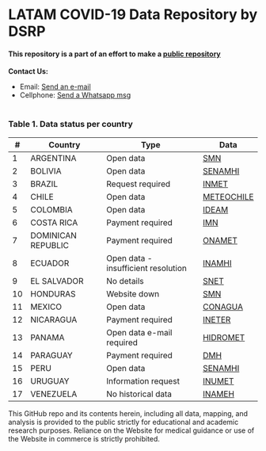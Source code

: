 # LATAM COVID-19 Data Repository by DSRP

#### This repository is a part of an effort to make a [public repository ](https://www.notion.so/covid19dsrp/Per-Covid19-20068e871337453f93172b7b52e83261)

<b>Contact Us: </b><br>

- Email: [Send an e-mail](pablo.diazv@pucp.edu.pe)
- Cellphone: [Send a Whatsapp msg](https://api.whatsapp.com/send?phone=51938438089&text=Hi,%20I%27m%20comming%20from%20Github)
  <br><br>

### Table 1. Data status per country

| #   | Country            | Type                                | Data                                                                                                                                                                                                                                                                                                                                                                  |
| --- | ------------------ | ----------------------------------- | --------------------------------------------------------------------------------------------------------------------------------------------------------------------------------------------------------------------------------------------------------------------------------------------------------------------------------------------------------------------- |
| 1   | ARGENTINA          | Open data                           | [SMN](https://www.smn.gob.ar/)                                                                                                                                                                                                                                                                                                                                        |
| 2   | BOLIVIA            | Open data                           | [SENAMHI](http://senamhi.gob.bo/boletines)                                                                                                                                                                                                                                                                                                                            |
| 3   | BRAZIL             | Request required                    | [INMET](http://www.inmet.gov.br/portal/index.php?r=bdmep/bdmep)                                                                                                                                                                                                                                                                                                       |
| 4   | CHILE              | Open data                           | [METEOCHILE](https://climatologia.meteochile.gob.cl/application/informacion/buscadorDeEstaciones/)                                                                                                                                                                                                                                                                    |
| 5   | COLOMBIA           | Open data                           | [IDEAM](http://dhime.ideam.gov.co/atencionciudadano/)                                                                                                                                                                                                                                                                                                                 |
| 6   | COSTA RICA         | Payment required                    | [IMN](https://www.imn.ac.cr/web/imn/solicitud-de-servicios?p_auth=svB5D9uS&p_p_id=PortalIMNFormularioServicios_WAR_PortalIMNFormularioServiciosportlet&p_p_lifecycle=1&p_p_state=normal&p_p_mode=view&p_p_col_id=column-3&p_p_col_count=1&_PortalIMNFormularioServicios_WAR_PortalIMNFormularioServiciosportlet__facesViewIdRender=%2Fviews%2FpagEnvioServicio.xhtml) |
| 7   | DOMINICAN REPUBLIC | Payment required                    | [ONAMET](http://onamet.gob.do/index.php/servicios-m/item/262-datos-climatologicos)                                                                                                                                                                                                                                                                                    |
| 8   | ECUADOR            | Open data - insufficient resolution | [INAMHI](http://186.42.174.236/InamhiEmas/#)                                                                                                                                                                                                                                                                                                                          |
| 9   | EL SALVADOR        | No details                          | [SNET](http://www.snet.gob.sv/)                                                                                                                                                                                                                                                                                                                                       |
| 10  | HONDURAS           | Website down                        | [SMN](http://www.smn.gob.hn/web)                                                                                                                                                                                                                                                                                                                                      |
| 11  | MEXICO             | Open data                           | [CONAGUA](https://datos.gob.mx/busca/organization/conagua)                                                                                                                                                                                                                                                                                                            |
| 12  | NICARAGUA          | Payment required                    | [INETER](https://servmet.ineter.gob.ni//Meteorologia/CatalogosyProductos.php)                                                                                                                                                                                                                                                                                         |
| 13  | PANAMA             | Open data e-mail required           | [HIDROMET](http://www.hidromet.com.pa/open_data.php)                                                                                                                                                                                                                                                                                                                  |
| 14  | PARAGUAY           | Payment required                    | [DMH](https://www.meteorologia.gov.py/servicio-publico/)                                                                                                                                                                                                                                                                                                              |
| 15  | PERU               | Open data                           | [SENAMHI](https://senamhi.gob.pe/?&p=descarga-datos-hidrometeorologicos)                                                                                                                                                                                                                                                                                              |
| 16  | URUGUAY            | Information request                 | [INUMET](https://www.inumet.gub.uy/institucional/transparencia/solicitud-informacion-meteorologica)                                                                                                                                                                                                                                                                   |
| 17  | VENEZUELA          | No historical data                  | [INAMEH](http://www.inameh.gob.ve/web/)                                                                                                                                                                                                                                                                                                                               |

This GitHub repo and its contents herein, including all data, mapping, and analysis is provided to the public strictly for educational and academic research purposes. Reliance on the Website for medical guidance or use of the Website in commerce is strictly prohibited.
